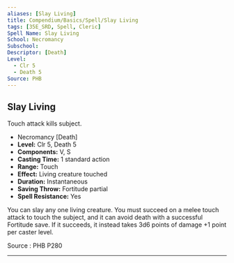 ```yaml
---
aliases: [Slay Living]
title: Compendium/Basics/Spell/Slay Living
tags: [35E_SRD, Spell, Cleric]
Spell Name: Slay Living
School: Necromancy
Subschool: 
Descriptor: [Death]
Level:
  - Clr 5
  - Death 5
Source: PHB
---
```



## Slay Living

Touch attack kills subject.

*   Necromancy [Death]
*   **Level:** Clr 5, Death 5
*   **Components:** V, S
*   **Casting Time:** 1 standard action
*   **Range:** Touch
*   **Effect:** Living creature touched
*   **Duration:** Instantaneous
*   **Saving Throw:** Fortitude partial
*   **Spell Resistance:** Yes

<p>You can slay any one living creature. You must succeed on a melee touch attack to touch the subject, and it can avoid death with a successful Fortitude save. If it succeeds, it instead takes 3d6 points of damage +1 point per caster level.</p>

Source : PHB P280

---
